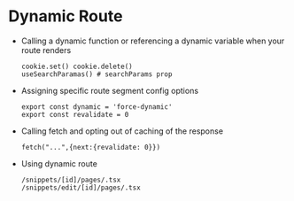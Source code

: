 # Dynamic Route

- Calling a dynamic function or referencing a dynamic variable when your route renders
    
    ```tsx
    cookie.set() cookie.delete()
    useSearchParamas() # searchParams prop
    ```
    
- Assigning specific route segment config options
    
    ```tsx
    export const dynamic = 'force-dynamic'
    export const revalidate = 0
    ```
    
- Calling fetch and opting out of caching of the response
    
    ```tsx
    fetch("...",{next:{revalidate: 0}})
    ```
    
- Using dynamic route
    
    ```
    /snippets/[id]/pages/.tsx
    /snippets/edit/[id]/pages/.tsx
    ```